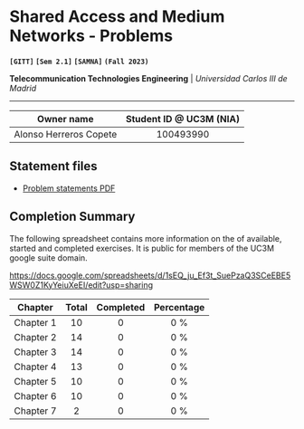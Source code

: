 # **Shared Access and Medium Networks - Problems**
**`[GITT]` `[Sem 2.1]` `[SAMNA]` `(Fall 2023)`**

**Telecommunication Technologies Engineering** | _Universidad Carlos III de Madrid_

---

| Owner name | Student ID @ UC3M (NIA) |
| :---: | :---: |
| Alonso Herreros Copete | 100493990 |

## Statement files

* [Problem statements PDF](./Problem%20list.pdf)

## Completion Summary

The following spreadsheet contains more information on the of available, started and completed exercises.
It is public for members of the UC3M google suite domain.

<https://docs.google.com/spreadsheets/d/1sEQ_ju_Ef3t_SuePzaQ3SCeEBE5WSW0Z1KyYeiuXeEI/edit?usp=sharing>

| Chapter   | Total | Completed | Percentage |
| --------- | :---: | :-------: | :--------: |
| Chapter 1 |  10   |     0     |    0 %     |
| Chapter 2 |  14   |     0     |    0 %     |
| Chapter 3 |  14   |     0     |    0 %     |
| Chapter 4 |  13   |     0     |    0 %     |
| Chapter 5 |  10   |     0     |    0 %     |
| Chapter 6 |  10   |     0     |    0 %     |
| Chapter 7 |   2   |     0     |    0 %     |
